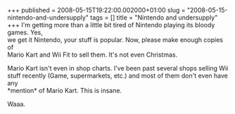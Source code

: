 +++
published = 2008-05-15T19:22:00.002000+01:00
slug = "2008-05-15-nintendo-and-undersupply"
tags = []
title = "Nintendo and undersupply"
+++
I'm getting more than a little bit tired of Nintendo playing its bloody
games. Yes,  
we get it Nintendo, your stuff is popular. Now, please make enough
copies of  
Mario Kart and Wii Fit to sell them. It's not even Christmas.  
  
Mario Kart isn't even in shop charts. I've been past several shops
selling Wii  
stuff recently (Game, supermarkets, etc.) and most of them don't even
have any  
\*mention\* of Mario Kart. This is insane.  
  
Waaa.

